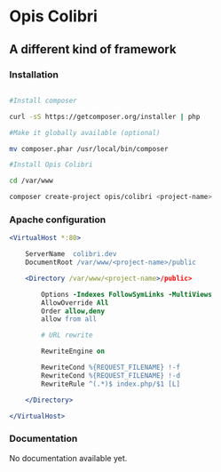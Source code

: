 Opis Colibri
============
A different kind of framework
-------------

### Installation

```bash

#Install composer

curl -sS https://getcomposer.org/installer | php

#Make it globally available (optional)

mv composer.phar /usr/local/bin/composer

#Install Opis Colibri

cd /var/www

composer create-project opis/colibri <project-name>

```

### Apache configuration

```apache
<VirtualHost *:80>

    ServerName  colibri.dev
    DocumentRoot /var/www/<project-name>/public

    <Directory /var/www/<project-name>/public>

        Options -Indexes FollowSymLinks -MultiViews
        AllowOverride All
        Order allow,deny
        allow from all

        # URL rewrite

        RewriteEngine on

        RewriteCond %{REQUEST_FILENAME} !-f
        RewriteCond %{REQUEST_FILENAME} !-d
        RewriteRule ^(.*)$ index.php/$1 [L]

    </Directory>

</VirtualHost>
```

### Documentation

No documentation available yet.